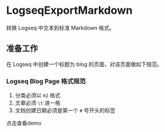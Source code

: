 # LogseqExportMarkdown

转换 Logseq 中文本到标准 Markdown 格式。

## 准备工作

在 Logseq 中创建一个标题为 blog 的页面，对该页面做如下规范。

### Logseq Blog Page 格式规范

1. 分类必须以 `H2` 格式
2. 文章必须 `\t` 进一格
3. 文档创建日期必须是第一个 `#` 号开头的标签

点击查看demo

